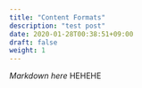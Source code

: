 ```yaml
---
title: "Content Formats"
description: "test post"
date: 2020-01-28T00:38:51+09:00
draft: false
weight: 1
---
```


*Markdown here*
HEHEHE